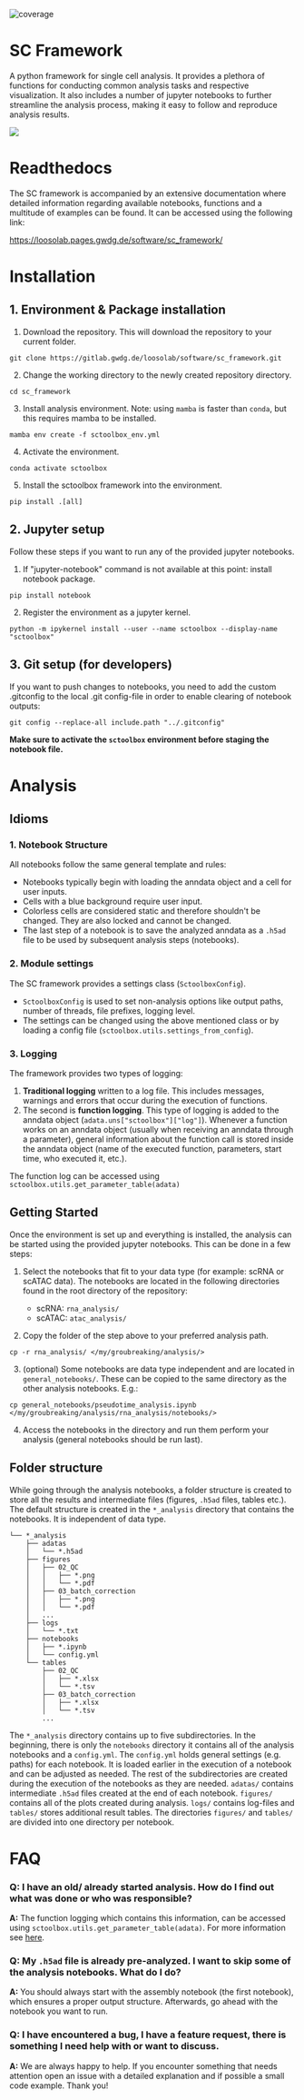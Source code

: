 ![coverage](https://gitlab.gwdg.de/loosolab/software/sc_framework/badges/main/coverage.svg?key_text=coverage&key_width=70)


# SC Framework

A python framework for single cell analysis. It provides a plethora of functions for conducting common analysis tasks and respective visualization. It also includes a number of jupyter notebooks to further streamline the analysis process, making it easy to follow and reproduce analysis results.

![](image/sc_framework_overview.png)

# Readthedocs
The SC framework is accompanied by an extensive documentation where detailed information regarding available notebooks, functions and a multitude of examples can be found. It can be accessed using the following link:

https://loosolab.pages.gwdg.de/software/sc_framework/

# Installation
## 1. Environment & Package installation
1. Download the repository. This will download the repository to your current folder.
```
git clone https://gitlab.gwdg.de/loosolab/software/sc_framework.git
```
2. Change the working directory to the newly created repository directory.
```
cd sc_framework
```
3. Install analysis environment. Note: using `mamba` is faster than `conda`, but this requires mamba to be installed.
```
mamba env create -f sctoolbox_env.yml
```
4. Activate the environment.
```
conda activate sctoolbox
```
5. Install the sctoolbox framework into the environment.
```
pip install .[all]
```

## 2. Jupyter setup
Follow these steps if you want to run any of the provided jupyter notebooks.

1. If "jupyter-notebook" command is not available at this point: install notebook package.
```
pip install notebook
```
2. Register the environment as a jupyter kernel.
```
python -m ipykernel install --user --name sctoolbox --display-name "sctoolbox"
```

## 3. Git setup (for developers)
If you want to push changes to notebooks, you need to add the custom .gitconfig to the local .git config-file in order to enable clearing of notebook outputs:
```
git config --replace-all include.path "../.gitconfig"
```
**Make sure to activate the `sctoolbox` environment before staging the notebook file.**

# Analysis
## Idioms
### 1. Notebook Structure
All notebooks follow the same general template and rules:
- Notebooks typically begin with loading the anndata object and a cell for user inputs.
- Cells with a blue background require user input.
- Colorless cells are considered static and therefore shouldn't be changed. They are also locked and cannot be changed.
- The last step of a notebook is to save the analyzed anndata as a `.h5ad` file to be used by subsequent analysis steps (notebooks).

### 2. Module settings
The SC framework provides a settings class (`SctoolboxConfig`).
- `SctoolboxConfig` is used to set non-analysis options like output paths, number of threads, file prefixes, logging level. 
- The settings can be changed using the above mentioned class or by loading a config file (`sctoolbox.utils.settings_from_config`).

### 3. Logging
The framework provides two types of logging: 
1. **Traditional logging** written to a log file. This includes messages, warnings and errors that occur during the execution of functions. 
2. The second is **function logging**. This type of logging is added to the anndata object (`adata.uns["sctoolbox"]["log"]`). Whenever a function works on an anndata object (usually when receiving an anndata through a parameter), general information about the function call is stored inside the anndata object (name of the executed function, parameters, start time, who executed it, etc.).

The function log can be accessed using `sctoolbox.utils.get_parameter_table(adata)`

## Getting Started
Once the environment is set up and everything is installed, the analysis can be started using the provided jupyter notebooks. This can be done in a few steps:

1. Select the notebooks that fit to your data type (for example: scRNA or scATAC data). The notebooks are located in the following directories found in the root directory of the repository:
    - scRNA: `rna_analysis/`
    - scATAC: `atac_analysis/`

2. Copy the folder of the step above to your preferred analysis path.
```
cp -r rna_analysis/ </my/groubreaking/analysis/>
```

3. (optional) Some notebooks are data type independent and are located in `general_notebooks/`. These can be copied to the same directory as the other analysis notebooks. E.g.:
```
cp general_notebooks/pseudotime_analysis.ipynb </my/groubreaking/analysis/rna_analysis/notebooks/>
```

4. Access the notebooks in the directory and run them perform your analysis (general notebooks should be run last).

## Folder structure
While going through the analysis notebooks, a folder structure is created to store all the results and intermediate files (figures, `.h5ad` files, tables etc.). The default structure is created in the `*_analysis` directory that contains the notebooks. It is independent of data type.

```
└── *_analysis
    ├── adatas
    │   └── *.h5ad
    ├── figures
    │   ├── 02_QC
    │   │   ├── *.png
    │   │   └── *.pdf
    │   ├── 03_batch_correction
    │   │   ├── *.png
    │   │   └── *.pdf
    │   ...
    ├── logs
    │   └── *.txt
    ├── notebooks
    │   ├── *.ipynb
    │   └── config.yml
    └── tables
        ├── 02_QC
        │   ├── *.xlsx
        │   └── *.tsv
        ├── 03_batch_correction
        │   ├── *.xlsx
        │   └── *.tsv
        ...
```

The `*_analysis` directory contains up to five subdirectories. In the beginning, there is only the `notebooks` directory it contains all of the analysis notebooks and a `config.yml`. The `config.yml` holds general settings (e.g. paths) for each notebook. It is loaded earlier in the execution of a notebook and can be adjusted as needed. The rest of the subdirectories are created during the execution of the notebooks as they are needed. `adatas/` contains intermediate `.h5ad` files created at the end of each notebook. `figures/` contains all of the plots created during analysis. `logs/` contains log-files and `tables/` stores additional result tables. The directories `figures/` and `tables/` are divided into one directory per notebook.

# FAQ
### Q: I have an old/ already started analysis. How do I find out what was done or who was responsible?

**A:** The function logging which contains this information, can be accessed using `sctoolbox.utils.get_parameter_table(adata)`. For more information see [here](https://loosolab.pages.gwdg.de/software/sc_framework/API/utils.html#sctoolbox.utils.decorator.get_parameter_table).

### Q: My `.h5ad` file is already pre-analyzed. I want to skip some of the analysis notebooks. What do I do?

**A:** You should always start with the assembly notebook (the first notebook), which ensures a proper output structure. Afterwards, go ahead with the notebook you want to run.

### Q: I have encountered a bug, I have a feature request, there is something I need help with or want to discuss.

**A:** We are always happy to help. If you encounter something that needs attention open an issue with a detailed explanation and if possible a small code example. Thank you!
